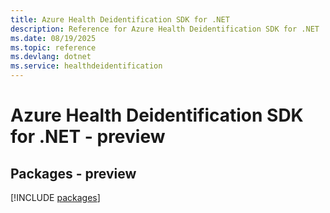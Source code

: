 ```yaml
---
title: Azure Health Deidentification SDK for .NET
description: Reference for Azure Health Deidentification SDK for .NET
ms.date: 08/19/2025
ms.topic: reference
ms.devlang: dotnet
ms.service: healthdeidentification
---
```

# Azure Health Deidentification SDK for .NET - preview
## Packages - preview
[!INCLUDE [packages](health-deidentification-index.md)]